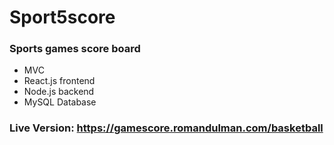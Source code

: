 # Sport5score
### Sports games score board


* MVC 
* React.js frontend
* Node.js backend
* MySQL Database

 ### Live Version: https://gamescore.romandulman.com/basketball
